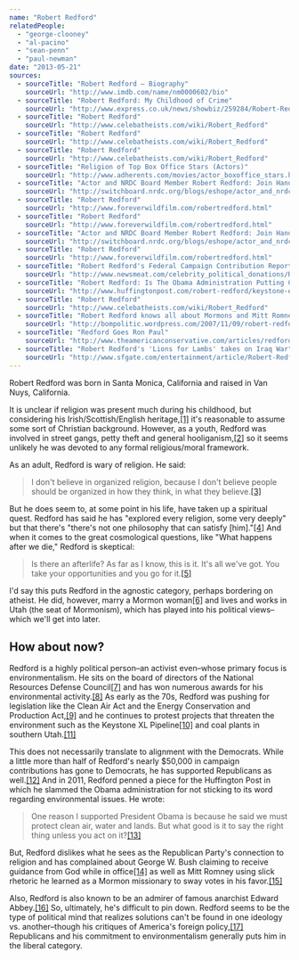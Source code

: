 ```yaml
---
name: "Robert Redford"
relatedPeople:
  - "george-clooney"
  - "al-pacino"
  - "sean-penn"
  - "paul-newman"
date: "2013-05-21"
sources:
  - sourceTitle: "Robert Redford – Biography"
    sourceUrl: "http://www.imdb.com/name/nm0000602/bio"
  - sourceTitle: "Robert Redford: My Childhood of Crime"
    sourceUrl: "http://www.express.co.uk/news/showbiz/259284/Robert-Redford-My-childhood-of-crime"
  - sourceTitle: "Robert Redford"
    sourceUrl: "http://www.celebatheists.com/wiki/Robert_Redford"
  - sourceTitle: "Robert Redford"
    sourceUrl: "http://www.celebatheists.com/wiki/Robert_Redford"
  - sourceTitle: "Robert Redford"
    sourceUrl: "http://www.celebatheists.com/wiki/Robert_Redford"
  - sourceTitle: "Religion of Top Box Office Stars (Actors)"
    sourceUrl: "http://www.adherents.com/movies/actor_boxoffice_stars.html"
  - sourceTitle: "Actor and NRDC Board Member Robert Redford: Join Hands Around the White House on November 6 to Tell President Obama No to Keystone XL Tar Sands Pipeline"
    sourceUrl: "http://switchboard.nrdc.org/blogs/eshope/actor_and_nrdc_board_member_ro.html"
  - sourceTitle: "Robert Redford"
    sourceUrl: "http://www.foreverwildfilm.com/robertredford.html"
  - sourceTitle: "Robert Redford"
    sourceUrl: "http://www.foreverwildfilm.com/robertredford.html"
  - sourceTitle: "Actor and NRDC Board Member Robert Redford: Join Hands Around the White House on November 6 to Tell President Obama No to Keystone XL Tar Sands Pipeline"
    sourceUrl: "http://switchboard.nrdc.org/blogs/eshope/actor_and_nrdc_board_member_ro.html"
  - sourceTitle: "Robert Redford"
    sourceUrl: "http://www.foreverwildfilm.com/robertredford.html"
  - sourceTitle: "Robert Redford's Federal Campaign Contribution Report"
    sourceUrl: "http://www.newsmeat.com/celebrity_political_donations/Robert_Redford.php"
  - sourceTitle: "Robert Redford: Is The Obama Administration Putting Corporate Profits Above Public Health"
    sourceUrl: "http://www.huffingtonpost.com/robert-redford/keystone-epa-obama-2012_b_947515.html"
  - sourceTitle: "Robert Redford"
    sourceUrl: "http://www.celebatheists.com/wiki/Robert_Redford"
  - sourceTitle: "Robert Redford knows all about Mormons and Mitt Romney"
    sourceUrl: "http://bompolitic.wordpress.com/2007/11/09/robert-redford-knows-all-about-mormons-and-mitt-romney/"
  - sourceTitle: "Redford Goes Ron Paul"
    sourceUrl: "http://www.theamericanconservative.com/articles/redford-goes-ron-paul/"
  - sourceTitle: "Robert Redford's 'Lions for Lambs' takes on Iraq War"
    sourceUrl: "http://www.sfgate.com/entertainment/article/Robert-Redford-s-Lions-for-Lambs-takes-on-Iraq-3301489.php"
---
```


Robert Redford was born in Santa Monica, California and raised in Van Nuys, California.

It is unclear if religion was present much during his childhood, but considering his Irish/Scottish/English heritage,<a class="source-citation" href="http://www.imdb.com/name/nm0000602/bio" title="Robert Redford – Biography">[1]</a> it's reasonable to assume some sort of Christian background. However, as a youth, Redford was involved in street gangs, petty theft and general hooliganism,<a class="source-citation" href="http://www.express.co.uk/news/showbiz/259284/Robert-Redford-My-childhood-of-crime" title="Robert Redford: My Childhood of Crime">[2]</a> so it seems unlikely he was devoted to any formal religious/moral framework.

As an adult, Redford is wary of religion. He said:

>I don't believe in organized religion, because I don't believe people should be organized in how they think, in what they believe.<a class="source-citation" href="http://www.celebatheists.com/wiki/Robert_Redford" title="Robert Redford">[3]</a>

But he does seem to, at some point in his life, have taken up a spiritual quest. Redford has said he has "explored every religion, some very deeply" but that there's "there's not one philosophy that can satisfy [him]."<a class="source-citation" href="http://www.celebatheists.com/wiki/Robert_Redford" title="Robert Redford">[4]</a> And when it comes to the great cosmological questions, like "What happens after we die," Redford is skeptical:

>Is there an afterlife? As far as I know, this is it. It's all we've got. You take your opportunities and you go for it.<a class="source-citation" href="http://www.celebatheists.com/wiki/Robert_Redford" title="Robert Redford">[5]</a>

I'd say this puts Redford in the agnostic category, perhaps bordering on atheist. He did, however, marry a Mormon woman<a class="source-citation" href="http://www.adherents.com/movies/actor_boxoffice_stars.html" title="Religion of Top Box Office Stars (Actors)">[6]</a> and lives and works in Utah (the seat of Mormonism), which has played into his political views–which we'll get into later.


## How about now?

Redford is a highly political person–an activist even–whose primary focus is environmentalism. He sits on the board of directors of the National Resources Defense Council<a class="source-citation" href="http://switchboard.nrdc.org/blogs/eshope/actor_and_nrdc_board_member_ro.html" title="Actor and NRDC Board Member Robert Redford: Join Hands Around the White House on November 6 to Tell President Obama No to Keystone XL Tar Sands Pipeline">[7]</a> and has won numerous awards for his environmental activity.<a class="source-citation" href="http://www.foreverwildfilm.com/robertredford.html" title="Robert Redford">[8]</a> As early as the 70s, Redford was pushing for legislation like the Clean Air Act and the Energy Conservation and Production Act,<a class="source-citation" href="http://www.foreverwildfilm.com/robertredford.html" title="Robert Redford">[9]</a> and he continues to protest projects that threaten the environment such as the Keystone XL Pipeline<a class="source-citation" href="http://switchboard.nrdc.org/blogs/eshope/actor_and_nrdc_board_member_ro.html" title="Actor and NRDC Board Member Robert Redford: Join Hands Around the White House on November 6 to Tell President Obama No to Keystone XL Tar Sands Pipeline">[10]</a> and coal plants in southern Utah.<a class="source-citation" href="http://www.foreverwildfilm.com/robertredford.html" title="Robert Redford">[11]</a>

This does not necessarily translate to alignment with the Democrats. While a little more than half of Redford's nearly $50,000 in campaign contributions has gone to Democrats, he has supported Republicans as well.<a class="source-citation" href="http://www.newsmeat.com/celebrity_political_donations/Robert_Redford.php" title="Robert Redford&apos;s Federal Campaign Contribution Report">[12]</a> And in 2011, Redford penned a piece for the Huffington Post in which he slammed the Obama administration for not sticking to its word regarding environmental issues. He wrote:

>One reason I supported President Obama is because he said we must protect clean air, water and lands. But what good is it to say the right thing unless you act on it?<a class="source-citation" href="http://www.huffingtonpost.com/robert-redford/keystone-epa-obama-2012_b_947515.html" title="Robert Redford: Is The Obama Administration Putting Corporate Profits Above Public Health">[13]</a>

But, Redford dislikes what he sees as the Republican Party's connection to religion and has complained about George W. Bush claiming to receive guidance from God while in office<a class="source-citation" href="http://www.celebatheists.com/wiki/Robert_Redford" title="Robert Redford">[14]</a> as well as Mitt Romney using slick rhetoric he learned as a Mormon missionary to sway votes in his favor.<a class="source-citation" href="http://bompolitic.wordpress.com/2007/11/09/robert-redford-knows-all-about-mormons-and-mitt-romney/" title="Robert Redford knows all about Mormons and Mitt Romney">[15]</a>

Also, Redford is also known to be an admirer of famous anarchist Edward Abbey.<a class="source-citation" href="http://www.theamericanconservative.com/articles/redford-goes-ron-paul/" title="Redford Goes Ron Paul">[16]</a> So, ultimately, he's difficult to pin down. Redford seems to be the type of political mind that realizes solutions can't be found in one ideology vs. another–though his critiques of America's foreign policy,<a class="source-citation" href="http://www.sfgate.com/entertainment/article/Robert-Redford-s-Lions-for-Lambs-takes-on-Iraq-3301489.php" title="Robert Redford&apos;s &apos;Lions for Lambs&apos; takes on Iraq War">[17]</a> Republicans and his commitment to environmentalism generally puts him in the liberal category.